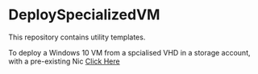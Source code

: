 # DeploySpecializedVM
This repository contains utility templates.

To deploy a Windows 10 VM from a spcialised VHD in a storage account, with a pre-existing Nic <a href="https://portal.azure.com/#create/Microsoft.Template/uri/https%3A%2F%2Fraw.githubusercontent.com%2Fnikkh%2FDeploySpecializedVM%2Fmaster%2FDeploySpecializedVM%2FTemplates%2FdeployWin10VM.json" target="_blank"> Click Here</a>

